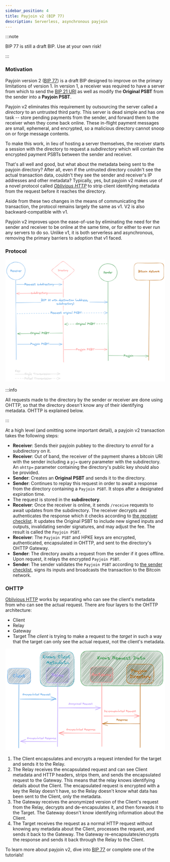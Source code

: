 ```yaml
---
sidebar_position: 4
title: Payjoin v2 (BIP 77)
description: Serverless, asynchronous payjoin
---
```


:::note

BIP 77 is still a draft BIP. Use at your own risk!

:::

### Motivation

Payjoin version 2 ([BIP 77](https://github.com/bitcoin/bips/blob/bc3123e1dab1c5b08d6f934b11b4d741107ac386/bip-0077.mediawiki)) is a draft BIP designed to improve on the primary limitations of version 1. In version 1, a receiver was required to have a server from which to send the [BIP 21 URI](https://bitcoinqr.dev/) as well as modify the **Original PSBT** from the sender into a **Payjoin PSBT**.

Payjoin v2 eliminates this requirement by outsourcing the server called a _directory_ to an untrusted third party. This server is dead simple and has one task -- store pending payments from the sender, and forward them to the receiver when they come back online. These in-flight payment messages are small, ephemeral, and encrypted, so a malicious directory cannot snoop on or forge message contents.

To make this work, in lieu of hosting a server themselves, the receiver starts a session with the directory to request a _subdirectory_ which will contain the encrypted payment PSBTs between the sender and receiver.

That's all well and good, but what about the metadata being sent to the payjoin directory? After all, even if the untrusted directory couldn't see the actual transaction data, couldn't they see the sender and receiver's IP addresses and other metadata? Typically, yes, but payjoin v2 makes use of a novel protocol called [_Oblivious HTTP_](https://www.fastly.com/blog/enabling-privacy-on-the-internet-with-oblivious-http) to strip client identifying metadata from the request before it reaches the directory.

Aside from these two changes in the means of communicating the transaction, the protocol remains largely the same as v1. V2 is also backward-compatible with v1.

Payjoin v2 improves upon the ease-of-use by eliminating the need for the sender and receiver to be online at the same time, or for either to ever run any servers to do so. Unlike v1, it is both serverless and asynchronous, removing the primary barriers to adoption that v1 faced.

### Protocol

![Payjoin V2 Flow](./img/v2.png)

:::info

All requests made to the directory by the sender or receiver are done using OHTTP, so that the directory doesn't know any of their identifying metadata. OHTTP is explained below.

:::

At a high level (and omitting some important detail), a payjoin v2 transaction takes the following steps:

- **Receiver**: Sends their payjoin pubkey to the directory to _enroll_ for a subdirectory on it.
- **Receiver**: Out of band, the receiver of the payment shares a bitcoin URI with the sender including a `pj=` query parameter with the subdirectory. An `ohttp=` parameter containing the directory's public key should also be provided.
- **Sender**: Creates an **Original PSBT** and sends it to the directory.
- **Sender**: Continues to replay this request in order to await a response from the directory containing a `Payjoin PSBT`. It stops after a designated expiration time.
- The request is stored in the **subdirectory**.
- **Receiver**: Once the receiver is online, it sends `/receive` requests to await updates from the subdirectory. The receiver decrypts and authenticates the response which it checks according to [the receiver checklist](https://github.com/bitcoin/bips/blob/master/bip-0078.mediawiki#receivers-original-psbt-checklist). It updates the Original PSBT to include new signed inputs and outputs, invalidating sender signatures, and may adjust the fee. The result is called the `Payjoin PSBT`.
- **Receiver**: The `Payjoin PSBT` and HPKE keys are encrypted, authenticated, encapsulated in OHTTP, and sent to the directory's OHTTP Gateway.
- **Sender**: The directory awaits a request from the sender if it goes offline. Upon request, it relays the encrypted `Payjoin PSBT`.
- **Sender**: The sender validates the `Payjoin PSBT` according to [the sender checklist](https://github.com/bitcoin/bips/blob/bc3123e1dab1c5b08d6f934b11b4d741107ac386/bip-0077.mediawiki#senders-payjoin-psbt-checklist), signs its inputs and broadcasts the transaction to the Bitcoin network.

### OHTTP

[Oblivious HTTP](https://www.fastly.com/blog/enabling-privacy-on-the-internet-with-oblivious-http) works by separating who can see the client's metadata from who can see the actual request. There are four layers to the OHTTP architecture:

- Client
- Relay
- Gateway
- Target
  The _client_ is trying to make a request to the _target_ in such a way that the target can only see the actual request, not the client's metadata.

![OHTTP](./img/ohttp.png)

1. The Client encapsulates and encrypts a request intended for the target and sends it to the Relay.
2. The Relay receives the encapsulated request and can see Client metadata and HTTP headers, strips them, and sends the encapsulated request to the Gateway. This means that the relay knows identifying details about the Client. The encapsulated request is encrypted with a key the Relay doesn't have, so the Relay doesn't know what data has been sent to the Client, only the metadata.
3. The Gateway receives the anonymized version of the Client's request from the Relay, decrypts and de-encapsulates it, and then forwards it to the Target. The Gateway doesn't know identifying information about the Client.
4. The Target receives the request as a normal HTTP request without knowing any metadata about the Client, processes the request, and sends it back to the Gateway. The Gateway re-encapsulates/encrypts the response and sends it back through the Relay to the Client.

To learn more about payjoin v2, dive into [BIP 77](https://github.com/bitcoin/bips/blob/bc3123e1dab1c5b08d6f934b11b4d741107ac386/bip-0077.mediawiki) or complete one of the tutorials!

